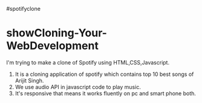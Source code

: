 #spotifyclone 
# showCloning-Your-WebDevelopment
I'm trying to make a clone of Spotify using HTML,CSS,Javascript.

1. It is a cloning application of spotify which contains top 10 best songs of Arijit Singh.
2. We use audio API in javascript code to play music.
3. It's responsive that means it works fluently on pc and smart phone both.

